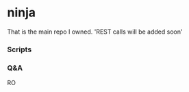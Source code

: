 # ninja

That is the main repo I owned.
'REST calls will be added soon'

### Scripts


### Q&A 

RO
